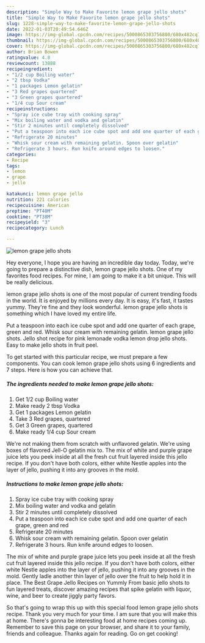 ```yaml
---
description: "Simple Way to Make Favorite lemon grape jello shots"
title: "Simple Way to Make Favorite lemon grape jello shots"
slug: 1228-simple-way-to-make-favorite-lemon-grape-jello-shots
date: 2022-01-03T20:49:54.646Z
image: https://img-global.cpcdn.com/recipes/5000865303756800/680x482cq70/lemon-grape-jello-shots-recipe-main-photo.jpg
thumbnail: https://img-global.cpcdn.com/recipes/5000865303756800/680x482cq70/lemon-grape-jello-shots-recipe-main-photo.jpg
cover: https://img-global.cpcdn.com/recipes/5000865303756800/680x482cq70/lemon-grape-jello-shots-recipe-main-photo.jpg
author: Brian Bowen
ratingvalue: 4.8
reviewcount: 13888
recipeingredient:
- "1/2 cup Boiling water"
- "2 tbsp Vodka"
- "1 packages Lemon gelatin"
- "3 Red grapes quartered"
- "3 Green grapes quartered"
- "1/4 cup Sour cream"
recipeinstructions:
- "Spray ice cube tray with cooking spray"
- "Mix boiling water and vodka and gelatin"
- "Stir 2 minutes until completely dissolved"
- "Put a teaspoon into each ice cube spot and add one quarter of each grape, green and red"
- "Refrigerate 20 minutes"
- "Whisk sour cream with remaining gelatin. Spoon over gelatin"
- "Refrigerate 3 hours. Run knife around edges to loosen."
categories:
- Recipe
tags:
- lemon
- grape
- jello

katakunci: lemon grape jello 
nutrition: 221 calories
recipecuisine: American
preptime: "PT40M"
cooktime: "PT38M"
recipeyield: "3"
recipecategory: Lunch

---
```



![lemon grape jello shots](https://img-global.cpcdn.com/recipes/5000865303756800/680x482cq70/lemon-grape-jello-shots-recipe-main-photo.jpg)

Hey everyone, I hope you are having an incredible day today. Today, we're going to prepare a distinctive dish, lemon grape jello shots. One of my favorites food recipes. For mine, I am going to make it a bit unique. This will be really delicious.

lemon grape jello shots is one of the most popular of current trending foods in the world. It is enjoyed by millions every day. It is easy, it's fast, it tastes yummy. They're fine and they look wonderful. lemon grape jello shots is something which I have loved my entire life.

Put a teaspoon into each ice cube spot and add one quarter of each grape, green and red. Whisk sour cream with remaining gelatin. lemon grape jello shots. Jello shot recipe for pink lemonade vodka lemon drop jello shots. Easy to make jello shots in fruit peel.


To get started with this particular recipe, we must prepare a few components. You can cook lemon grape jello shots using 6 ingredients and 7 steps. Here is how you can achieve that.

<!--inarticleads1-->

##### The ingredients needed to make lemon grape jello shots:

1. Get 1/2 cup Boiling water
1. Make ready 2 tbsp Vodka
1. Get 1 packages Lemon gelatin
1. Take 3 Red grapes, quartered
1. Get 3 Green grapes, quartered
1. Make ready 1/4 cup Sour cream


We&#39;re not making them from scratch with unflavored gelatin. We&#39;re using boxes of flavored Jell-O gelatin mix to. The mix of white and purple grape juice lets you peek inside at all the fresh cut fruit layered inside this jello recipe. If you don&#39;t have both colors, either white Nestle apples into the layer of jello, pushing it into any grooves in the mold. 

<!--inarticleads2-->

##### Instructions to make lemon grape jello shots:

1. Spray ice cube tray with cooking spray
1. Mix boiling water and vodka and gelatin
1. Stir 2 minutes until completely dissolved
1. Put a teaspoon into each ice cube spot and add one quarter of each grape, green and red
1. Refrigerate 20 minutes
1. Whisk sour cream with remaining gelatin. Spoon over gelatin
1. Refrigerate 3 hours. Run knife around edges to loosen.


The mix of white and purple grape juice lets you peek inside at all the fresh cut fruit layered inside this jello recipe. If you don&#39;t have both colors, either white Nestle apples into the layer of jello, pushing it into any grooves in the mold. Gently ladle another thin layer of jello over the fruit to help hold it in place. The Best Grape Jello Recipes on Yummly From basic jello shots to fun layered treats, discover amazing recipes that spike gelatin with liquor, wine, and beer to create jiggly party favors. 

So that's going to wrap this up with this special food lemon grape jello shots recipe. Thank you very much for your time. I am sure that you will make this at home. There's gonna be interesting food at home recipes coming up. Remember to save this page on your browser, and share it to your family, friends and colleague. Thanks again for reading. Go on get cooking!
